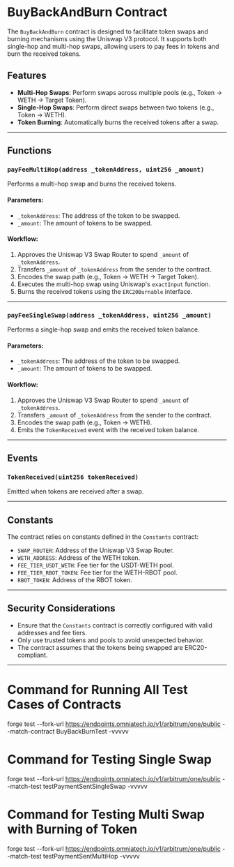 # BuyBackAndBurn Contract

The `BuyBackAndBurn` contract is designed to facilitate token swaps and burning mechanisms using the Uniswap V3 protocol. It supports both single-hop and multi-hop swaps, allowing users to pay fees in tokens and burn the received tokens.

## Features

- **Multi-Hop Swaps**: Perform swaps across multiple pools (e.g., Token → WETH → Target Token).
- **Single-Hop Swaps**: Perform direct swaps between two tokens (e.g., Token → WETH).
- **Token Burning**: Automatically burns the received tokens after a swap.

---

## Functions

### `payFeeMultiHop(address _tokenAddress, uint256 _amount)`

Performs a multi-hop swap and burns the received tokens.

#### Parameters:
- `_tokenAddress`: The address of the token to be swapped.
- `_amount`: The amount of tokens to be swapped.

#### Workflow:
1. Approves the Uniswap V3 Swap Router to spend `_amount` of `_tokenAddress`.
2. Transfers `_amount` of `_tokenAddress` from the sender to the contract.
3. Encodes the swap path (e.g., Token → WETH → Target Token).
4. Executes the multi-hop swap using Uniswap's `exactInput` function.
5. Burns the received tokens using the `ERC20Burnable` interface.

---

### `payFeeSingleSwap(address _tokenAddress, uint256 _amount)`

Performs a single-hop swap and emits the received token balance.

#### Parameters:
- `_tokenAddress`: The address of the token to be swapped.
- `_amount`: The amount of tokens to be swapped.

#### Workflow:
1. Approves the Uniswap V3 Swap Router to spend `_amount` of `_tokenAddress`.
2. Transfers `_amount` of `_tokenAddress` from the sender to the contract.
3. Encodes the swap path (e.g., Token → WETH).
4. Emits the `TokenReceived` event with the received token balance.

---

## Events

### `TokenReceived(uint256 tokenReceived)`
Emitted when tokens are received after a swap.

---

## Constants

The contract relies on constants defined in the `Constants` contract:
- `SWAP_ROUTER`: Address of the Uniswap V3 Swap Router.
- `WETH_ADDRESS`: Address of the WETH token.
- `FEE_TIER_USDT_WETH`: Fee tier for the USDT-WETH pool.
- `FEE_TIER_RBOT_TOKEN`: Fee tier for the WETH-RBOT pool.
- `RBOT_TOKEN`: Address of the RBOT token.

---


## Security Considerations

- Ensure that the `Constants` contract is correctly configured with valid addresses and fee tiers.
- Only use trusted tokens and pools to avoid unexpected behavior.
- The contract assumes that the tokens being swapped are ERC20-compliant.

---


# Command for Running All Test Cases of Contracts
forge test --fork-url https://endpoints.omniatech.io/v1/arbitrum/one/public --match-contract BuyBackBurnTest -vvvvv

# Command for Testing Single Swap
forge test --fork-url https://endpoints.omniatech.io/v1/arbitrum/one/public --match-test testPaymentSentSingleSwap -vvvvv

# Command for Testing Multi Swap with Burning of Token
forge test --fork-url https://endpoints.omniatech.io/v1/arbitrum/one/public --match-test testPaymentSentMultiHop -vvvvv

